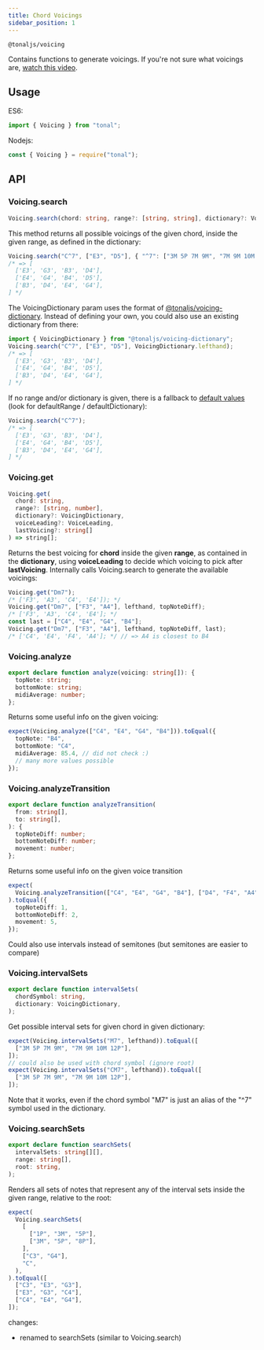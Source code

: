 ```yaml
---
title: Chord Voicings
sidebar_position: 1
---
```


`@tonaljs/voicing`

Contains functions to generate voicings. If you're not sure what voicings are, [watch this video](https://www.youtube.com/watch?v=VR3o45Pwx9Y).

## Usage

ES6:

```js
import { Voicing } from "tonal";
```

Nodejs:

```js
const { Voicing } = require("tonal");
```

## API

### Voicing.search

```ts
Voicing.search(chord: string, range?: [string, string], dictionary?: VoicingDictionary): string[][]
```

This method returns all possible voicings of the given chord, inside the given range, as defined in the dictionary:

```ts
Voicing.search("C^7", ["E3", "D5"], { "^7": ["3M 5P 7M 9M", "7M 9M 10M 12P"] });
/* => [
  ['E3', 'G3', 'B3', 'D4'],
  ['E4', 'G4', 'B4', 'D5'],
  ['B3', 'D4', 'E4', 'G4'],
] */
```

The VoicingDictionary param uses the format of [@tonaljs/voicing-dictionary](../voicing-dictionary). Instead of defining your own, you could also use an existing dictionary from there:

```ts
import { VoicingDictionary } from "@tonaljs/voicing-dictionary";
Voicing.search("C^7", ["E3", "D5"], VoicingDictionary.lefthand);
/* => [
  ['E3', 'G3', 'B3', 'D4'],
  ['E4', 'G4', 'B4', 'D5'],
  ['B3', 'D4', 'E4', 'G4'],
] */
```

If no range and/or dictionary is given, there is a fallback to [default values](./index.ts) (look for defaultRange / defaultDictionary):

```ts
Voicing.search("C^7");
/* => [
  ['E3', 'G3', 'B3', 'D4'],
  ['E4', 'G4', 'B4', 'D5'],
  ['B3', 'D4', 'E4', 'G4'],
] */
```

### Voicing.get

```ts
Voicing.get(
  chord: string,
  range?: [string, number],
  dictionary?: VoicingDictionary,
  voiceLeading?: VoiceLeading,
  lastVoicing?: string[]
) => string[];
```

Returns the best voicing for **chord** inside the given **range**, as contained in the **dictionary**, using **voiceLeading** to decide which voicing to pick after **lastVoicing**. Internally calls Voicing.search to generate the available voicings:

```ts
Voicing.get("Dm7");
/* ['F3', 'A3', 'C4', 'E4']); */
Voicing.get("Dm7", ["F3", "A4"], lefthand, topNoteDiff);
/* ['F3', 'A3', 'C4', 'E4']; */
const last = ["C4", "E4", "G4", "B4"];
Voicing.get("Dm7", ["F3", "A4"], lefthand, topNoteDiff, last);
/* ['C4', 'E4', 'F4', 'A4']; */ // => A4 is closest to B4
```

### Voicing.analyze

```ts
export declare function analyze(voicing: string[]): {
  topNote: string;
  bottomNote: string;
  midiAverage: number;
};
```

Returns some useful info on the given voicing:

```ts
expect(Voicing.analyze(["C4", "E4", "G4", "B4"])).toEqual({
  topNote: "B4",
  bottomNote: "C4",
  midiAverage: 85.4, // did not check :)
  // many more values possible
});
```

### Voicing.analyzeTransition

```ts
export declare function analyzeTransition(
  from: string[],
  to: string[],
): {
  topNoteDiff: number;
  bottomNoteDiff: number;
  movement: number;
};
```

Returns some useful info on the given voice transition

```ts
expect(
  Voicing.analyzeTransition(["C4", "E4", "G4", "B4"], ["D4", "F4", "A4", "C5"]),
).toEqual({
  topNoteDiff: 1,
  bottomNoteDiff: 2,
  movement: 5,
});
```

Could also use intervals instead of semitones (but semitones are easier to compare)

### Voicing.intervalSets

```ts
export declare function intervalSets(
  chordSymbol: string,
  dictionary: VoicingDictionary,
);
```

Get possible interval sets for given chord in given dictionary:

```ts
expect(Voicing.intervalSets("M7", lefthand)).toEqual([
  ["3M 5P 7M 9M", "7M 9M 10M 12P"],
]);
// could also be used with chord symbol (ignore root)
expect(Voicing.intervalSets("CM7", lefthand)).toEqual([
  ["3M 5P 7M 9M", "7M 9M 10M 12P"],
]);
```

Note that it works, even if the chord symbol "M7" is just an alias of the "^7" symbol used in the dictionary.

### Voicing.searchSets

```ts
export declare function searchSets(
  intervalSets: string[][],
  range: string[],
  root: string,
);
```

Renders all sets of notes that represent any of the interval sets inside the given range, relative to the root:

```ts
expect(
  Voicing.searchSets(
    [
      ["1P", "3M", "5P"],
      ["3M", "5P", "8P"],
    ],
    ["C3", "G4"],
    "C",
  ),
).toEqual([
  ["C3", "E3", "G3"],
  ["E3", "G3", "C4"],
  ["C4", "E4", "G4"],
]);
```

changes:

- renamed to searchSets (similar to Voicing.search)
